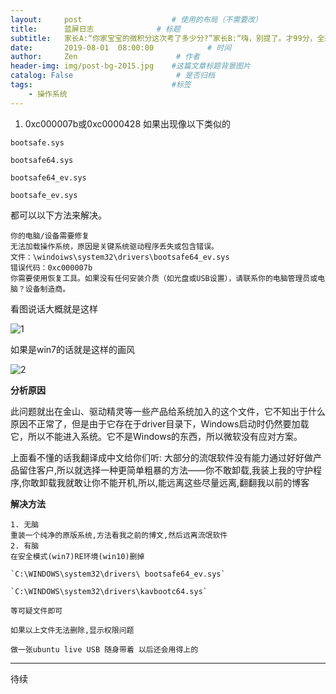 ```yaml
---
layout:     post                    # 使用的布局（不需要改）
title:      蓝屏日志              # 标题
subtitle:   家长A:“你家宝宝的微积分这次考了多少分?”家长B:“嗨，别提了。才99分，全班倒数第三。 ”家长A:“你要孩子之前没定制数学加强款呐?  ”家长B:“我们家孩子爸爸嫌贵呀，只买了6个基因包，全癌症免疫和长跑、双眼皮显性遗传都有了，结果数学加强这块，就没买最新款。家长A:“那你们准备什么时候要老二啊?”家长B:“明年吧，听说明年要出新款，先天免疫疾病比现款多21种，平均寿命高40年，还有限量版的金城武颜值加强款。”家长A:“还是晚点儿要孩子好，我家这个才3岁，配置已经明显过时了。  ”家长B:“可不是，这周末我就找售后去闹一下，最起码也得让他们给打个折怎么着也得给我们家老大数学基因这块给补齐喽” #副标题
date:       2019-08-01  08:00:00            # 时间
author:     Zen                      # 作者
header-img: img/post-bg-2015.jpg    #这篇文章标题背景图片
catalog: False                       # 是否归档
tags:                               #标签
    - 操作系统
---
```


1. 0xc000007b或0xc0000428
  如果出现像以下类似的

  `bootsafe.sys`

  `bootsafe64.sys`

  `bootsafe64_ev.sys`

  `bootsafe_ev.sys`

  都可以以下方法来解决。
  ```
  你的电脑/设备需要修复
  无法加载操作系统，原因是关键系统驱动程序丢失或包含错误。
  文件：\windoiws\system32\drivers\bootsafe64_ev.sys
  错误代码：0xc000007b
  你需要使用恢复工具。如果没有任何安装介质（如光盘或USB设置），请联系你的电脑管理员或电脑？设备制造商。
  ```
  看图说话大概就是这样

  ![1](https://raw.githubusercontent.com/zhangyiming748/zhangyiming748.github.io/master/img/bluescreen/1.png)

  如果是win7的话就是这样的画风

  ![2](https://raw.githubusercontent.com/zhangyiming748/zhangyiming748.github.io/master/img/bluescreen/2.png)

  **分析原因**

  此问题就出在金山、驱动精灵等一些产品给系统加入的这个文件，它不知出于什么原因不正常了，但是由于它存在于driver目录下，Windows启动时仍然要加载它，所以不能进入系统。它不是Windows的东西，所以微软没有应对方案。

  上面看不懂的话我翻译成中文给你们听: 大部分的流氓软件没有能力通过好好做产品留住客户,所以就选择一种更简单粗暴的方法——你不敢卸载,我装上我的守护程序,你敢卸载我就敢让你不能开机,所以,能远离这些尽量远离,翻翻我以前的博客

  **解决方法**

    1. 无脑
    重装一个纯净的原版系统,方法看我之前的博文,然后远离流氓软件
    2. 有脑
    在安全模式(win7)RE环境(win10)删掉

    `C:\WINDOWS\system32\drivers\ bootsafe64_ev.sys`

    `C:\WINDOWS\system32\drivers\kavbootc64.sys`

    等可疑文件即可

    如果以上文件无法删除,显示权限问题

    做一张ubuntu live USB 随身带着 以后还会用得上的

 ----

 待续
